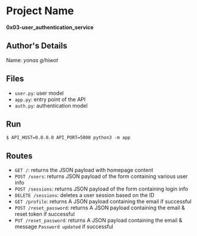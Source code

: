 # Project Name
**0x03-user_authentication_service**

## Author's Details
Name: *yonas g/hiwot*

## Files

- `user.py`: user model
- `app.py`: entry point of the API
- `auth.py`: authentication model


## Run

```
$ API_HOST=0.0.0.0 API_PORT=5000 python3 -m app
```

## Routes

- `GET /`: returns the JSON payload with homepage content
- `POST /users`: returns JSON payload of the form containing various user info
- `POST /sessions`: returns JSON payload of the form containing login info
- `DELETE /sessions`: deletes a user session based on the ID
- `GET /profile`: returns A JSON payload containing the email if successful
- `POST /reset_password`: returns A JSON payload containing the email & reset token if successful
- `PUT /reset_password`: returns A JSON payload containing the email & message `Password updated` if successful